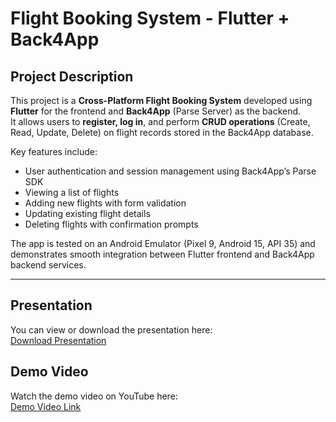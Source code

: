 # Flight Booking System - Flutter + Back4App

## Project Description

This project is a **Cross-Platform Flight Booking System** developed using **Flutter** for the frontend and **Back4App** (Parse Server) as the backend.  
It allows users to **register, log in**, and perform **CRUD operations** (Create, Read, Update, Delete) on flight records stored in the Back4App database.  

Key features include:  
- User authentication and session management using Back4App’s Parse SDK  
- Viewing a list of flights  
- Adding new flights with form validation  
- Updating existing flight details  
- Deleting flights with confirmation prompts  

The app is tested on an Android Emulator (Pixel 9, Android 15, API 35) and demonstrates smooth integration between Flutter frontend and Back4App backend services.

---

## Presentation

You can view or download the presentation here:  
[Download Presentation](https://github.com/srvignesh5/flight_booking_system/raw/main/Presentation.pptx)

## Demo Video

Watch the demo video on YouTube here:  
[Demo Video Link](https://youtu.be/iCk5hZ3Pr5w)
